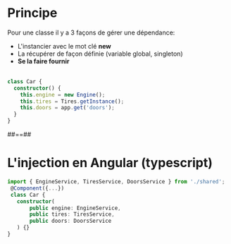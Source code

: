 <!-- .slide: class="with-code inconsolata" -->
# Principe
Pour une classe il y a 3 façons de gérer une dépendance:

- L'instancier avec le mot clé <b>new</b>
- La récupérer de façon définie (variable global, singleton)
- <b>Se la faire fournir</b> <br><br>

```typescript
class Car {
  constructor() {
    this.engine = new Engine();
    this.tires = Tires.getInstance();
    this.doors = app.get('doors');
  }
}
```
<!-- .element: class="big-code" -->

##==##
<!-- .slide: class="with-code inconsolata" -->
# L'injection en Angular (typescript)

```typescript
import { EngineService, TiresService, DoorsService } from './shared';
 @Component({...})
 class Car {
   constructor(
       public engine: EngineService,
       public tires: TiresService,
       public doors: DoorsService
   ) {}
}
```
<!-- .element: class="big-code" -->
